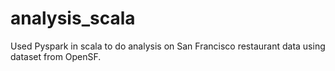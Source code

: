 # analysis_scala

Used Pyspark in scala to do analysis on San Francisco restaurant data using dataset from OpenSF.

